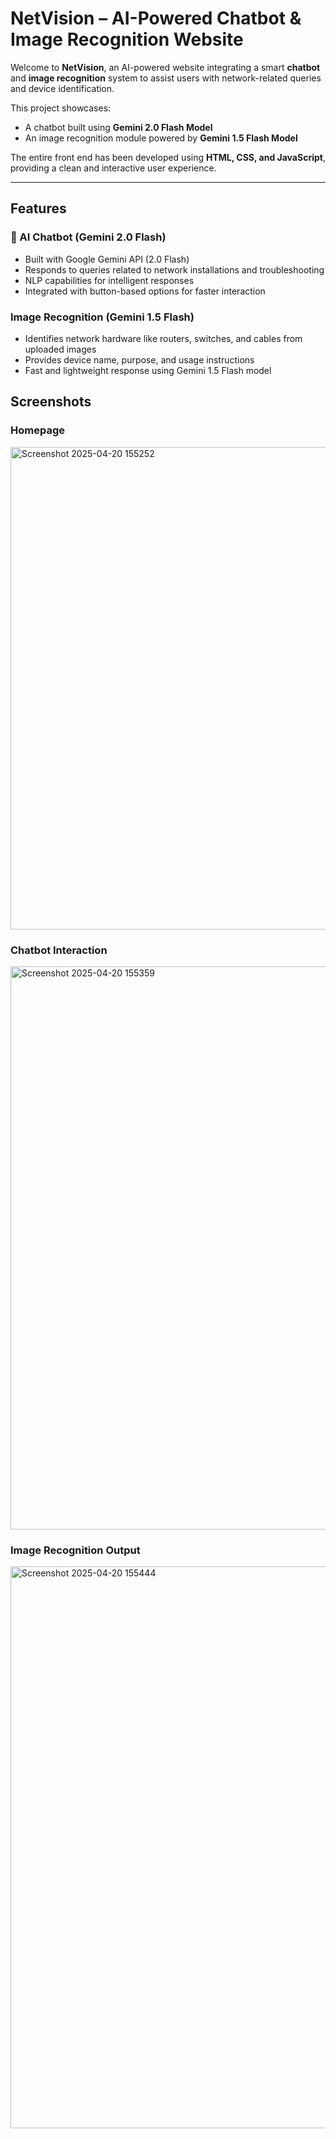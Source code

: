 # NetVision – AI-Powered Chatbot & Image Recognition Website

Welcome to **NetVision**, an AI-powered website integrating a smart **chatbot** and **image recognition** system to assist users with network-related queries and device identification.

This project showcases:
- A chatbot built using **Gemini 2.0 Flash Model**
- An image recognition module powered by **Gemini 1.5 Flash Model**

The entire front end has been developed using **HTML, CSS, and JavaScript**, providing a clean and interactive user experience.

---

## Features

### 💬 AI Chatbot (Gemini 2.0 Flash)
- Built with Google Gemini API (2.0 Flash)
- Responds to queries related to network installations and troubleshooting
- NLP capabilities for intelligent responses
- Integrated with button-based options for faster interaction

### Image Recognition (Gemini 1.5 Flash)
- Identifies network hardware like routers, switches, and cables from uploaded images
- Provides device name, purpose, and usage instructions
- Fast and lightweight response using Gemini 1.5 Flash model




## Screenshots


### Homepage
<img width="1894" height="772" alt="Screenshot 2025-04-20 155252" src="https://github.com/user-attachments/assets/0f57cb6a-1b63-4bf0-94b8-d416dcbb6d0b" />

### Chatbot Interaction
<img width="1918" height="901" alt="Screenshot 2025-04-20 155359" src="https://github.com/user-attachments/assets/30025b53-6d61-47de-8a99-b1b81d632beb" />

### Image Recognition Output
<img width="1871" height="899" alt="Screenshot 2025-04-20 155444" src="https://github.com/user-attachments/assets/0ce78306-7299-4108-9237-ffe811ce8df1" />


